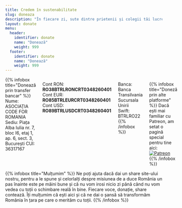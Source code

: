 ```yaml
---
title: Credem în sustenabilitate
slug: doneaza
description: "În fiecare zi, sute dintre prietenii și colegii tăi lucrează pentru a construi instrumente digitale utile pentru a ne face viața mai ușoară și pentru a aduce România mai aproape de progresul tehnologic. Ajută-i să își continue munca."
layout: donate
menu:
  header:
    identifier: donate
    name: "Donează"
    weight: 999
  footer:
    identifier: donate
    name: "Donează"
    weight: 999
---
```


<div class="columns">
{{% infobox title="Donează prin transfer bancar" %}}
  Nume: ASOCIAȚIA CODE FOR ROMANIA  
  Sediu: Piața Alba Iulia nr. 7, bloc I6, etaj 1, ap. 6, sect. 3, București  
  CUI: 36317167  

  Cont RON: **RO38BTRLRONCRT0348260401**  
  Cont EUR: **RO85BTRLEURCRT0348260401**  
  Cont USD: **RO89BTRLUSDCRT0348260401**  

  Banca: Banca Transilvania Sucursala Unirii  
  Swift: BTRLRO22
{{% /infobox %}}

{{% infobox title="Doneză prin alte platforme" %}}
  Dacă ești mai familiar cu Patreon, am setat o pagină special pentru tine aici:
  [![Patreon](/images/patreon.png)](https://www.patreon.com/bePatron?u=3907223&redirect_uri=https%3A%2F%2Fcode4.ro%2Fro%2Fmultumim%2F)
{{% /infobox %}}
</div>

<div class="columns">
{{% infobox title="Mulțumim" %}}
  Ne poți ajuta dacă dai un share site-ului nostru, pentru a le spune și celorlalți despre misiunea de a duce România un pas înainte este pe mâini bune și că nu vom irosi nicio zi până când nu vom vedea cu toții o schimbare reală în bine. Fiecare voce, donație, share contează. Îți mulțumim că ești aici și că ne dai o șansă să transformăm România în țara pe care o merităm cu toții.
{{% /infobox %}}
</div>

